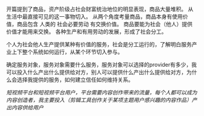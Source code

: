 ##
开篇提到了商品，资产阶级占社会财富统治地位的明显表现，商品大量堆积。
从生活中最直接可见的这一事物切入。
从两个角度考量商品，商品本身有使用价值，商品包含 人类的 社会必要劳动 有交换价值。
商品要能为社会（他人）提供价值才能用来交换。
各种生产和有用劳动的发展，形成了社会分工。

个人为社会他人生产提供某种有价值的服务，社会是分工运行的，了解明白服务产业上下整个系统如何运行，从某个环节切入参与。

确定服务对象，服务对象需要什么服务，服务对象可以选择的provider有多少，我可以投入什么产出什么提供给对方，别人可以提供什么产出什么提供给对方，为什么会选择我提供的服务，如何建立信任如何维持关系。


*短视频平台和短视频平台用户，平台需要内容创作带来的流量，每个人都可以成为内容创造者，我主要投入（剪辑工具创作关于某项主题用户感兴趣的内容作品）产出内容供给用户*


##

